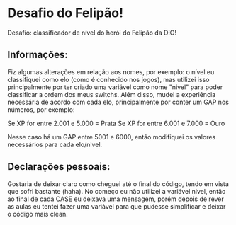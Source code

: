 # Desafio do Felipão!

Desafio: classificador de nível do herói do Felipão da DIO!

## Informações:

Fiz algumas alterações em relação aos nomes, por exemplo: o nível eu classifiquei como elo (como é conhecido nos jogos), mas utilizei isso principalmente por ter criado uma variável como nome "nivel" para poder classificar a ordem dos meus switchs. Além disso, mudei a experiência necessária de acordo com cada elo, principalmente por conter um GAP nos números, por exemplo:

Se XP for entre 2.001 e 5.000 = Prata
Se XP for entre 6.001 e 7.000 = Ouro

Nesse caso há um GAP entre 5001 e 6000, então modifiquei os valores necessários para cada elo/nivel.

## Declarações pessoais:

Gostaria de deixar claro como cheguei até o final do código, tendo em vista que sofri bastante (haha). No começo eu não utilizei a variável nivel, então ao final de cada CASE eu deixava uma mensagem, porém depois de rever as aulas eu tentei fazer uma variável para que pudesse simplificar e deixar o código mais clean.
